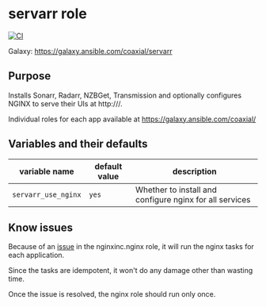 # servarr role

[![CI](https://github.com/coaxial/servarr/actions/workflows/ci.yml/badge.svg)](https://github.com/coaxial/servarr/actions/workflows/ci.yml)

Galaxy: https://galaxy.ansible.com/coaxial/servarr

## Purpose

Installs Sonarr, Radarr, NZBGet, Transmission and optionally configures NGINX
to serve their UIs at http://<your-server>/<app-name>.

Individual roles for each app available at https://galaxy.ansible.com/coaxial/<app-name>

## Variables and their defaults

| variable name       | default value | description                                             |
| ------------------- | ------------- | ------------------------------------------------------- |
| `servarr_use_nginx` | `yes`         | Whether to install and configure nginx for all services |

## Know issues

Because of an [issue](https://github.com/nginxinc/ansible-role-nginx/issues/507) in the nginxinc.nginx role, it will run the nginx tasks for each application.

Since the tasks are idempotent, it won't do any damage other than wasting time.

Once the issue is resolved, the nginx role should run only once.
